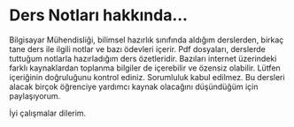 # Ders Notları hakkında...

Bilgisayar Mühendisliği, bilimsel hazırlık sınıfında aldığım derslerden, birkaç tane ders ile ilgili notlar ve bazı ödevleri içerir. Pdf dosyaları, derslerde tuttuğum notlarla hazırladığım ders özetleridir. Bazıları internet üzerindeki farklı kaynaklardan toplanma bilgiler de içerebilir ve özensiz olabilir. Lütfen içeriğinin doğruluğunu kontrol ediniz. Sorumluluk kabul edilmez. Bu dersleri alacak birçok öğrenciye yardımcı kaynak olacağını düşündüğüm için paylaşıyorum. 

İyi çalışmalar dilerim.
